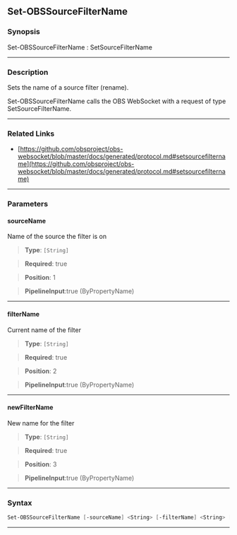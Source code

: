 Set-OBSSourceFilterName
-----------------------
### Synopsis
Set-OBSSourceFilterName : SetSourceFilterName

---
### Description

Sets the name of a source filter (rename).


Set-OBSSourceFilterName calls the OBS WebSocket with a request of type SetSourceFilterName.

---
### Related Links
* [https://github.com/obsproject/obs-websocket/blob/master/docs/generated/protocol.md#setsourcefiltername](https://github.com/obsproject/obs-websocket/blob/master/docs/generated/protocol.md#setsourcefiltername)



---
### Parameters
#### **sourceName**

Name of the source the filter is on



> **Type**: ```[String]```

> **Required**: true

> **Position**: 1

> **PipelineInput**:true (ByPropertyName)



---
#### **filterName**

Current name of the filter



> **Type**: ```[String]```

> **Required**: true

> **Position**: 2

> **PipelineInput**:true (ByPropertyName)



---
#### **newFilterName**

New name for the filter



> **Type**: ```[String]```

> **Required**: true

> **Position**: 3

> **PipelineInput**:true (ByPropertyName)



---
### Syntax
```PowerShell
Set-OBSSourceFilterName [-sourceName] <String> [-filterName] <String> [-newFilterName] <String> [<CommonParameters>]
```
---
